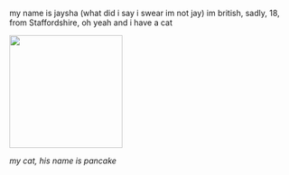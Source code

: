 my name is jaysha (what did i say i swear im not jay) im british, sadly, 18, from Staffordshire, oh yeah and i have a cat

<img src="https://github.com/iswearimnotjay/iswearimnotjay.github.io/assets/113044914/6d0accf3-87d0-42ea-87df-3425d7a47a2b)https://github.com/iswearimnotjay/iswearimnotjay.github.io/assets/113044914/6d0accf3-87d0-42ea-87df-3425d7a47a2b" width="200">

*my cat, his name is pancake*
